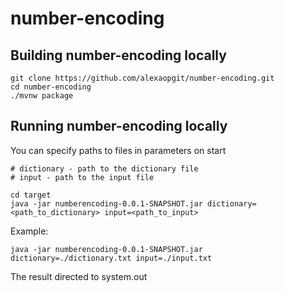 # number-encoding

## Building number-encoding locally

	git clone https://github.com/alexaopgit/number-encoding.git
	cd number-encoding
	./mvnw package


## Running number-encoding locally
You can specify paths to files in parameters on start
    
    # dictionary - path to the dictionary file
    # input - path to the input file

	cd target
	java -jar numberencoding-0.0.1-SNAPSHOT.jar dictionary=<path_to_dictionary> input=<path_to_input>
	

Example:

    java -jar numberencoding-0.0.1-SNAPSHOT.jar dictionary=./dictionary.txt input=./input.txt
    
The result directed to system.out